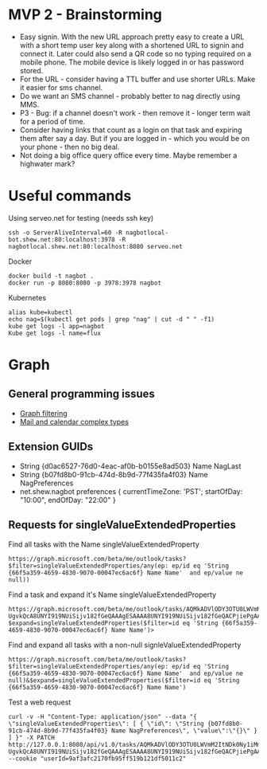 # MVP 2 - Brainstorming
* Easy signin. With the new URL approach pretty easy to create a URL with a short temp user key along with a shortened URL to signin and connect it.  Later could also send a QR code so no typing required on a mobile phone.  The mobile device is likely logged in or has password stored.
* For the URL - consider having a TTL buffer and use shorter URLs.   Make it easier for sms channel.  
* Do we want an SMS channel - probably better to nag directly using MMS.
* P3 - Bug: if a channel doesn't work - then remove it - longer term wait for a period of time.
* Consider having links that count as a login on that task and expiring them after say a day.  But if you are logged in - which you would be on your phone - then no big deal. 
* Not doing a big office query office every time.  Maybe remember a highwater mark?

# Useful commands
Using serveo.net for testing (needs ssh key)
```
ssh -o ServerAliveInterval=60 -R nagbotlocal-bot.shew.net:80:localhost:3978 -R nagbotlocal.shew.net:80:localhost:8080 serveo.net
```
Docker
```
docker build -t nagbot .
docker run -p 8080:8080 -p 3978:3978 nagbot
```
Kubernetes
```
alias kube=kubectl
echo nag=$(kubectl get pods | grep "nag" | cut -d " " -f1)
kube get logs -l app=nagbot
Kube get logs -l name=flux
```

# Graph

## General programming issues
* [Graph filtering](https://stackoverflow.com/questions/39753969/unable-to-filter-messages-by-recipient-in-microsoft-graph-api-one-or-more-inval)
* [Mail and calendar complex types](https://docs.microsoft.com/en-us/previous-versions/office/office-365-api/api/version-2.0/complex-types-for-mail-contacts-calendar#MessageResource)


## Extension GUIDs
* String {d0ac6527-76d0-4eac-af0b-b0155e8ad503} Name NagLast
* String {b07fd8b0-91cb-474d-8b9d-77f435fa4f03} Name NagPreferences
* net.shew.nagbot preferences { currentTimeZone: 'PST'; startOfDay: "10:00", endOfDay: "22:00"  } 

## Requests for singleValueExtendedProperties

Find all tasks with the Name singleValueExtendedProperty 
```
https://graph.microsoft.com/beta/me/outlook/tasks?$filter=singleValueExtendedProperties/any(ep: ep/id eq 'String {66f5a359-4659-4830-9070-00047ec6ac6f} Name Name'  and ep/value ne null))  
```
Find a task and expand it's Name singleValueExtendedProperty
```
https://graph.microsoft.com/beta/me/outlook/tasks/AQMkADVlODY3OTU0LWVmM2ItNDk0Ny1iMmE5LWM4NjU2ODkxZDRlZABGAAADOck53Xrdekip5VmJ-UgvkQcA8UNYI919NUiSijv182fGeQAAAgESAAAA8UNYI919NUiSijv182fGeQACPjiePgAAAA==?$expand=singleValueExtendedProperties($filter=id eq 'String {66f5a359-4659-4830-9070-00047ec6ac6f} Name Name')>
```

Find and expand all tasks with a non-null signleValueExtendedProperty
```
https://graph.microsoft.com/beta/me/outlook/tasks?$filter=singleValueExtendedProperties/any(ep: ep/id eq 'String {66f5a359-4659-4830-9070-00047ec6ac6f} Name Name'  and ep/value ne null)&$expand=singleValueExtendedProperties($filter=id eq 'String {66f5a359-4659-4830-9070-00047ec6ac6f} Name Name')
```

Test a web request
```
curl -v -H "Content-Type: application/json" --data "{ \"singleValueExtendedProperties\": [ { \"id\": \"String {b07fd8b0-91cb-474d-8b9d-77f435fa4f03} Name NagPreferences\", \"value\":\"{}\" } ] }" -X PATCH http://127.0.0.1:8080/api/v1.0/tasks/AQMkADVlODY3OTU0LWVmM2ItNDk0Ny1iMmE5LWM4NjU2ODkxZDRlZABGAAADOck53Xrdekip5VmJ-UgvkQcA8UNYI919NUiSijv182fGeQAAAgESAAAA8UNYI919NUiSijv182fGeQACPjiePgAAAA== --cookie "userId=9af3afc2170fb95ff519b121df5011c2"
```

